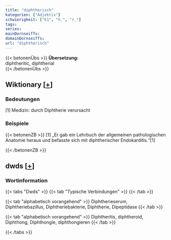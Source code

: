 ```yaml
---
title: "diphtherisch"
kategorien: ["Adjektiv"]
schwierigkeit: ["k1", "h_", "r_"]
tags:
series:
mainDornseiffs:
domainDornseiffs:
url: "diphtherisch"
---
```


{{< betonenÜbs >}}
**Übersetzung:**  
diphtheritic, diphtherial  
{{< /betonenÜbs >}}

## Wiktionary [[+](https://de.wiktionary.org/wiki/diphtherisch)]

### Bedeutungen
[1] Medizin: durch Diphtherie verursacht  

### Beispiele
{{< betonenZB >}}
[1] „Er gab ein Lehrbuch der allgemeinen pathologischen Anatomie heraus und befasste sich mit diphtherischer Endokarditis.“[1]  

{{< /betonenZB >}}


## dwds [[+](https://www.dwds.de/wb/diphtherisch)]

### Wortinformation
{{< tabs "Dwds" >}}
{{< tab "Typische Verbindungen" >}}
{{< /tab >}}

{{< tab "alphabetisch vorangehend" >}}
Diphtherieserum, Diphtheriebazillus, Diphtheriebakterie, Diphtherie, Dipeptidase
{{< /tab >}}

{{< tab "alphabetisch vorangehend" >}}
Diphtheritis, diphtheroid, Diphthong, Diphthongie, diphthongieren
{{< /tab >}}

{{< /tabs >}}

